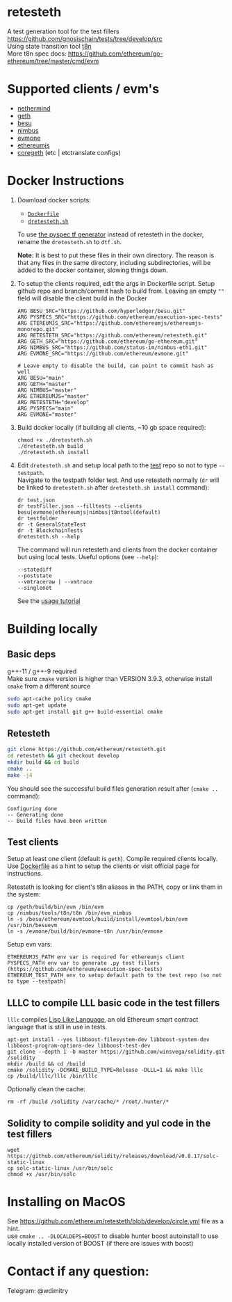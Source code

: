 # retesteth

A test generation tool for the test fillers https://github.com/gnosischain/tests/tree/develop/src  
Using state transition tool [t8n](https://ethereum-tests.readthedocs.io/en/latest/t8ntool-ref.html)  
More t8n spec docs: https://github.com/ethereum/go-ethereum/tree/master/cmd/evm  

# Supported clients / evm's
- [nethermind](https://github.com/nethermindeth/nethermind)
- [geth](https://github.com/ethereum/go-ethereum)   
- [besu](https://github.com/hyperledger/besu)   
- [nimbus](https://github.com/status-im/nimbus-eth1)  
- [evmone](https://github.com/ethereum/evmone.git)  
- [ethereumjs](https://github.com/ethereumjs/ethereumjs-monorepo.git)  
- [coregeth](https://github.com/etclabscore/core-geth) (etc | etctranslate configs)  

# Docker Instructions

1. Download docker scripts: 
   - [`Dockerfile`](https://raw.githubusercontent.com/ethereum/retesteth/develop/Dockerfile)
   - [`dretesteth.sh`](https://raw.githubusercontent.com/ethereum/retesteth/develop/dretesteth.sh)

   To use [the pyspec tf generator]() instead of retesteth in the docker, rename the `dretesteth.sh` to `dtf.sh`.
   
   **Note:** It is best to put these files in their own directory.
   The reason is that any files in the same directory, including subdirectories, will be added to the docker container, slowing things down.

1. To setup the clients required, edit the args in Dockerfile script.
   Setup github repo and branch/commit hash to build from. Leaving an empty `""` field will disable the client build in the Docker

   ```
   ARG BESU_SRC="https://github.com/hyperledger/besu.git"
   ARG PYSPECS_SRC="https://github.com/ethereum/execution-spec-tests"
   ARG ETEREUMJS_SRC="https://github.com/ethereumjs/ethereumjs-monorepo.git"
   ARG RETESTETH_SRC="https://github.com/ethereum/retesteth.git"
   ARG GETH_SRC="https://github.com/ethereum/go-ethereum.git"
   ARG NIMBUS_SRC="https://github.com/status-im/nimbus-eth1.git"
   ARG EVMONE_SRC="https://github.com/ethereum/evmone.git"

   # Leave empty to disable the build, can point to commit hash as well
   ARG BESU="main"
   ARG GETH="master"
   ARG NIMBUS="master"
   ARG ETHEREUMJS="master"
   ARG RETESTETH="develop"
   ARG PYSPECS="main"
   ARG EVMONE="master"
   ```

1. Build docker locally (if building all clients, ~10 gb space required):

   ```
   chmod +x ./dretesteth.sh
   ./dretesteth.sh build
   ./dretesteth.sh install
   ```

1. Edit `dretesteth.sh` and setup local path to the [test](https://github.com/ethereum/tests) repo so not to type `--testpath`.  
   Navigate to the testpath folder test. And use retesteth normally (`dr` will be linked to `dretesteth.sh` after `dretesteth.sh install` command):

   ```
   dr test.json
   dr testFiller.json --filltests --clients besu|evmone|ethereumjs|nimbus|t8ntool(default)
   dr testfolder
   dr -t GeneralStateTest
   dr -t BlockchainTests
   dretesteth.sh --help
   ```

   The command will run retesteth and clients from the docker container but using local tests.
   Useful options (see `--help`):

   ```
   --statediff
   --poststate
   --vmtraceraw | --vmtrace
   --singlenet
   ```

   See the [usage tutorial](https://ethereum-tests.readthedocs.io/en/latest/retesteth-tutorial.html)

# Building locally

## Basic deps
g++-11 / g++-9 required  
Make sure `cmake` version is higher than VERSION 3.9.3, otherwise install `cmake` from a different source

```sh
sudo apt-cache policy cmake
sudo apt-get update
sudo apt-get install git g++ build-essential cmake
```

## Retesteth

```sh
git clone https://github.com/ethereum/retesteth.git
cd retesteth && git checkout develop
mkdir build && cd build
cmake ..
make -j4
```

You should see the successful build files generation result after (`cmake ..` command): 
```
Configuring done
-- Generating done
-- Build files have been written 
```


## Test clients

Setup at least one client (default is `geth`).
Compile required clients locally.
Use [Dockerfile](https://github.com/ethereum/retesteth/blob/develop/Dockerfile) as a hint to setup the clients or visit official page for instructions.

Retesteth is looking for client's t8n aliases in the PATH, copy or link them in the system:
```
cp /geth/build/bin/evm /bin/evm
cp /nimbus/tools/t8n/t8n /bin/evm_nimbus
ln -s /besu/ethereum/evmtool/build/install/evmtool/bin/evm /usr/bin/besuevm
ln -s /evmone/build/bin/evmone-t8n /usr/bin/evmone
```

Setup evn vars: 
```
ETHEREUMJS_PATH env var is required for ethereumjs client
PYSPECS_PATH env var to generate .py test fillers (https://github.com/ethereum/execution-spec-tests)
ETHEREUM_TEST_PATH env to setup default path to the test repo (so not to type --testpath)
```

## LLLC to compile LLL basic code in the test fillers

`lllc` compiles [Lisp Like Language](https://media.consensys.net/an-introduction-to-lll-for-ethereum-smart-contract-development-e26e38ea6c23), an old Ethereum smart contract language that is still in use in tests.

```
apt-get install --yes libboost-filesystem-dev libboost-system-dev libboost-program-options-dev libboost-test-dev
git clone --depth 1 -b master https://github.com/winsvega/solidity.git /solidity
mkdir /build && cd /build
cmake /solidity -DCMAKE_BUILD_TYPE=Release -DLLL=1 && make lllc
cp /build/lllc/lllc /bin/lllc
```

Optionally clean the cache:
```
rm -rf /build /solidity /var/cache/* /root/.hunter/*  
```

## Solidity to compile solidity and yul code in the test fillers
```
wget https://github.com/ethereum/solidity/releases/download/v0.8.17/solc-static-linux
cp solc-static-linux /usr/bin/solc
chmod +x /usr/bin/solc
```

# Installing on MacOS
See https://github.com/ethereum/retesteth/blob/develop/circle.yml file as a hint.  
use `cmake .. -DLOCALDEPS=BOOST` to disable hunter boost autoinstall to use locally installed version of BOOST (if there are issues with boost)

# Contact if any question:
Telegram: @wdimitry
